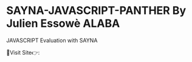 # SAYNA-JAVASCRIPT-PANTHER  By Julien Essowè ALABA

JAVASCRIPT Evaluation with SAYNA

🔗Visit Site👉:
